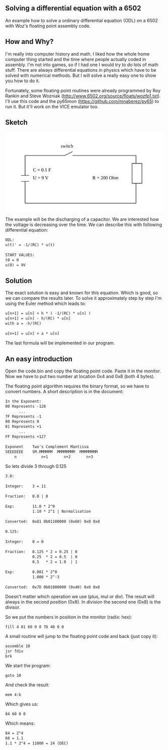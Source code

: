 ## Solving a differential equation with a 6502
An example how to solve a ordinary differential equation (ODL) on a 6502 with Woz's floating point assembly code.

## How and Why?
I'm really into computer history and math. I liked how the whole home computer thing started and the time where people actually coded in assembly. I'm not into games, so if I had one I would try to do lots of math stuff. There are always differential equations in physics which have to be solved with numerical methods. But I will solve a really easy one to show you how to do it.


Fortunately, some floating point routines were already programmed by Roy Rankin and Steve Wozniak (http://www.6502.org/source/floats/wozfp1.txt). I'll use this code and the py65mon (https://github.com/mnaberez/py65) to run it. But it'll work on the VICE emulator too.

## Sketch
<img src="img/circuit.svg?sanitize=true">

The example will be the discharging of a capacitor. We are interested how the voltage is decreasing over the time. We can describe this with following differential equation:

```
ODL:
u(t)' = -1/(RC) * u(t)

START VALUES:
t0 = 0
u(0) = 9V

```

## Solution

The exact solution is easy and known for this equation. Which is good, so we can compare the results later. To solve it approximately step by step I'm using the Euler method which leads to:

```
u[n+1] = u[n] + h * ( -1/(RC) * u[n] )
u[n+1] = u[n] - h/(RC) * u[n]
with a = -h/(RC)

u[n+1] = u[n] + a * u[n]

```

The last formula will be implemented in our program.

## An easy introduction

Open the code.bin and copy the floating point code. Paste it in the monitor. Now we have to put two number at location 0x4 and 0x8 (both 4 bytes).

The floating point algorithm requires the binary format, so we have to convert numbers. A short description is in the document:

```
In the Exponent:
00 Represents -128
      ...
7F Represents -1
80 Represents 0
81 Represents +1
      ...
FF Represents +127

Exponent    Two's Complement Mantissa
SEEEEEEE    SM.MMMMMM  MMMMMMMM  MMMMMMMM
    n           n+1       n+2       n+3
```

So lets divide 3 through 0.125

```
3.0:

Integer:    3 = 11

Fraction:   0.0 | 0

Exp:        11.0 * 2^0
            1.10 * 2^1 | Normalisation

Converted:  0x81 0b01100000 (0x60) 0x0 0x0

0.125:

Integer:    0 = 0

Fraction:   0.125 * 2 = 0.25 | 0
            0.25  * 2 = 0.5  | 0
            0.5   * 2 = 1.0  | 1

Exp:        0.001 * 2^0
            1.000 * 2^-3

Converted:  0x7D 0b01000000 (0x40) 0x0 0x0
```

Doesn't matter which operation we use (plus, mul or div). The result will always in the second position (0x8). In division the second one (0x8) is the divisor.

So we put the numbers in position in the monitor (radix: hex):

```
fill 4 81 60 0 0 7D 40 0 0
```

A small routine will jump to the floating point code and back (just copy it):

```
assemble 10
jsr fdiv
brk

```

We start the program:

```
goto 10
```

And check the result:

```
mem 4:b
```

Which gives us:

```
84 60 0 0
```

Which means:

```
84 = 2^4
60 = 1.1
1.1 * 2^4 = 11000 = 24 (DEC)
```
